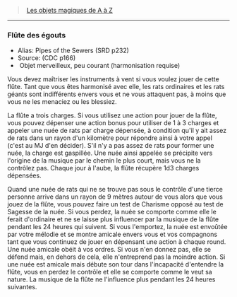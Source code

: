 ﻿> [Les objets magiques de A à Z](hd_magicitems_az_les_objets_magiques_de_a_a_z.md)

---

### Flûte des égouts

- Alias: Pipes of the Sewers (SRD p232)
- Source: (CDC p166)
-  Objet merveilleux, peu courant (harmonisation requise)

Vous devez maîtriser les instruments à vent si vous voulez jouer de cette flûte. Tant que vous êtes harmonisé avec elle, les rats ordinaires et les rats géants sont indifférents envers vous et ne vous attaquent pas, à moins que vous ne les menaciez ou les blessiez.

La flûte a trois charges. Si vous utilisez une action pour jouer de la flûte, vous pouvez dépenser une action bonus pour utiliser de 1 à 3 charges et appeler une nuée de rats par charge dépensée, à condition qu'il y ait assez de rats dans un rayon d'un kilomètre pour répondre ainsi à votre appel (c'est au MJ d'en décider). S'il n'y a pas assez de rats pour former une nuée, la charge est gaspillée. Une nuée ainsi appelée se précipite vers l'origine de la musique par le chemin le plus court, mais vous ne la contrôlez pas. Chaque jour à l'aube, la flûte récupère 1d3 charges dépensées.

Quand une nuée de rats qui ne se trouve pas sous le contrôle d'une tierce personne arrive dans un rayon de 9 mètres autour de vous alors que vous jouez de la flûte, vous pouvez faire un test de Charisme opposé au test de Sagesse de la nuée. Si vous perdez, la nuée se comporte comme elle le ferait d'ordinaire et ne se laisse plus influencer par la musique de la flûte pendant les 24 heures qui suivent. Si vous l'emportez, la nuée est envoûtée par votre mélodie et se montre amicale envers vous et vos compagnons tant que vous continuez de jouer en dépensant une action à chaque round. Une nuée amicale obéit à vos ordres. Si vous n'en donnez pas, elle se défend mais, en dehors de cela, elle n'entreprend pas la moindre action. Si une nuée est amicale mais débute son tour dans l'incapacité d'entendre la flûte, vous en perdez le contrôle et elle se comporte comme le veut sa nature. La musique de la flûte ne l'influence plus pendant les 24 heures suivantes.

